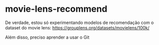 # movie-lens-recommend

De verdade, estou só experimentando modelos de recomendação com o dataset do movie lens: https://grouplens.org/datasets/movielens/100k/ 

Além disso, preciso aprender a usar o Git


